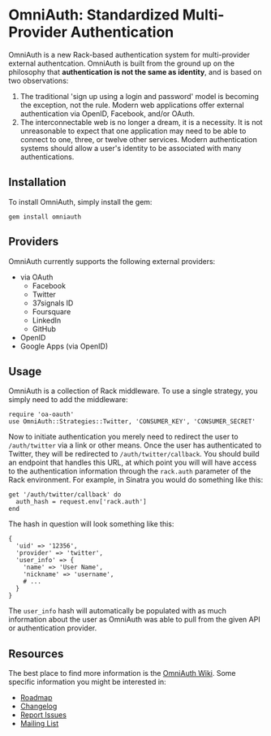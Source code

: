 # OmniAuth: Standardized Multi-Provider Authentication

OmniAuth is a new Rack-based authentication system for multi-provider external authentcation. OmniAuth is built from the ground up on the philosophy that **authentication is not the same as identity**, and is based on two observations:

1. The traditional 'sign up using a login and password' model is becoming the exception, not the rule. Modern web applications offer external authentication via OpenID, Facebook, and/or OAuth.
2. The interconnectable web is no longer a dream, it is a necessity. It is not unreasonable to expect that one application may need to be able to connect to one, three, or twelve other services. Modern authentication systems should allow a user's identity to be associated with many authentications.

## Installation

To install OmniAuth, simply install the gem:

    gem install omniauth
    
## Providers

OmniAuth currently supports the following external providers:

* via OAuth
  * Facebook
  * Twitter
  * 37signals ID
  * Foursquare
  * LinkedIn
  * GitHub
* OpenID
* Google Apps (via OpenID)

## Usage

OmniAuth is a collection of Rack middleware. To use a single strategy, you simply need to add the middleware:

    require 'oa-oauth'
    use OmniAuth::Strategies::Twitter, 'CONSUMER_KEY', 'CONSUMER_SECRET'
    
Now to initiate authentication you merely need to redirect the user to `/auth/twitter` via a link or other means. Once the user has authenticated to Twitter, they will be redirected to `/auth/twitter/callback`. You should build an endpoint that handles this URL, at which point you will will have access to the authentication information through the `rack.auth` parameter of the Rack environment. For example, in Sinatra you would do something like this:

    get '/auth/twitter/callback' do
      auth_hash = request.env['rack.auth']
    end
    
The hash in question will look something like this:

    {
      'uid' => '12356',
      'provider' => 'twitter',
      'user_info' => {
        'name' => 'User Name',
        'nickname' => 'username',
        # ...
      }
    }
    
The `user_info` hash will automatically be populated with as much information about the user as OmniAuth was able to pull from the given API or authentication provider.

## Resources

The best place to find more information is the [OmniAuth Wiki](http://github.com/intridea/omniauth/wiki). Some specific information you might be interested in:

* [Roadmap](http://github.com/intridea/omniauth/wiki/Roadmap)
* [Changelog](http://github.com/intridea/omniauth/wiki/Changelog)
* [Report Issues](http://github.com/intridea/omniauth/issues)
* [Mailing List](http://groups.google.com/group/omniauth)